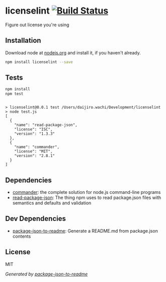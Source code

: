 # licenselint [![Build Status](https://travis-ci.org/watilde/licenselint.png?branch=master)](https://travis-ci.org/watilde/licenselint)

Figure out license you&#39;re using

## Installation

Download node at [nodejs.org](http://nodejs.org) and install it, if you haven't already.

```sh
npm install licenselint --save
```


## Tests

```sh
npm install
npm test
```
```

> licenselint@0.0.1 test /Users/daijiro.wachi/Development/licenselint
> node test.js
[
  {
    "name": "read-package-json",
    "license": "ISC",
    "version": "1.3.3"
  },
  {
    "name": "commander",
    "license": "MIT",
    "version": "2.8.1"
  }
]

```

## Dependencies

- [commander](https://github.com/tj/commander.js): the complete solution for node.js command-line programs
- [read-package-json](https://github.com/isaacs/read-package-json): The thing npm uses to read package.json files with semantics and defaults and validation

## Dev Dependencies

- [package-json-to-readme](https://github.com/zeke/package-json-to-readme): Generate a README.md from package.json contents


## License

MIT

_Generated by [package-json-to-readme](https://github.com/zeke/package-json-to-readme)_
